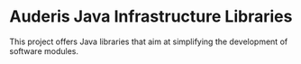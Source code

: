# Auderis Java Infrastructure Libraries

This project offers Java libraries that aim at simplifying the development of
software modules.
